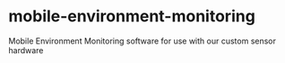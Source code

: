 mobile-environment-monitoring
=============================

Mobile Environment Monitoring software for use with our custom sensor hardware